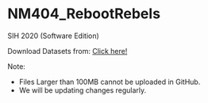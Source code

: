 # NM404_RebootRebels
SIH 2020 (Software Edition)

Download Datasets from:
[Click here!](https://scihub.copernicus.eu/dhus/#/home)

Note:
- Files Larger than 100MB cannot be uploaded in GitHub.
- We will be updating changes regularly.
